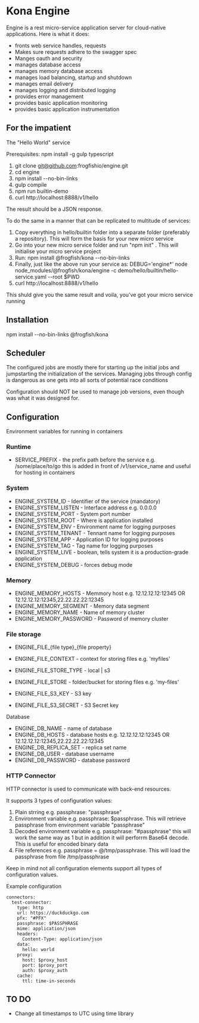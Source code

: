 # Kona Engine

Engine is a rest micro-service application server for cloud-native applications. Here is what it does:

- fronts web service handles, requests
- Makes sure requests adhere to the swagger spec
- Manges oauth and security
- manages database access
- manages memory database access
- manages load balancing, startup and shutdown
- manages email delivery
- manages logging and distributed logging
- provides error management
- provides basic application monitoring
- provides basic application instrumentation


## For the impatient

The "Hello World" service

Prerequisites: npm install -g gulp typescript

1. git clone git@github.com:frogfishio/engine.git
2. cd engine
3. npm install --no-bin-links
4. gulp compile
5. npm run builtin-demo
6. curl http://localhost:8888/v1/hello

The result should be a JSON response.

To do the same in a manner that can be replicated to multitude of services:

1. Copy everything in hello/builtin folder into a separate folder (preferably a repository). This will form the basis for your new micro service
2. Go into your new micro service folder and run "npm init" . This will initialise your micro service project
4. Run: npm install @frogfish/kona --no-bin-links
5. Finally, just like the above run your service as: DEBUG='engine\*' node node_modules/@frogfish/kona/engine -c demo/hello/builtin/hello-service.yaml --root \$PWD
6. curl http://localhost:8888/v1/hello

This shuld give you the same result and voila, you've got your micro service running

## Installation

npm install --no-bin-links @frogfish/kona

## Scheduler

The configured jobs are mostly there for starting up the initial jobs and jumpstarting
the initialization of the services. Managing jobs through config is dangerous as one
gets into all sorts of potential race conditions

Configuration should NOT be used to manage job versions, even though was what it was
designed for.

## Configuration

Environment variables for running in containers

### Runtime
- SERVICE_PREFIX - the prefix path before the service e.g. /some/place/to/go this is added
  in front of /v1/service_name and useful for hosting in containers

### System
- ENGINE_SYSTEM_ID - Identifier of the service (mandatory)
- ENGINE_SYSTEM_LISTEN - Interface address e.g. 0.0.0.0
- ENGINE_SYSTEM_PORT - System port number
- ENGINE_SYSTEM_ROOT - Where is application installed
- ENGINE_SYSTEM_ENV - Environment name for logging purposes
- ENGINE_SYSTEM_TENANT - Tennant name for logging purposes
- ENGINE_SYSTEM_APP - Application ID for logging purposes
- ENGINE_SYSTEM_TAG - Tag name for logging purposes
- ENGINE_SYSTEM_LIVE - boolean, tells system it is a production-grade application
- ENGINE_SYSTEM_DEBUG - forces debug mode

### Memory
- ENGINE_MEMORY_HOSTS - Memmory host e.g. 12.12.12.12:12345 OR 12.12.12.12:12345,22.22.22.22:12345
- ENGINE_MEMORY_SEGMENT - Memory data segment
- ENGINE_MEMORY_NAME - Name of memory cluster
- ENGINE_MEMORY_PASSWORD - Password of memory cluster

### File storage
- ENGINE_FILE_{file type}_{file property}

- ENGINE_FILE_CONTEXT - context for storing files e.g. 'myfiles'
- ENGINE_FILE_STORE_TYPE - local | s3
- ENGINE_FILE_STORE - folder/bucket for storing files e.g. 'my-files'
- ENGINE_FILE_S3_KEY - S3 key
- ENGINE_FILE_S3_SECRET - S3 Secret key

Database
- ENGINE_DB_NAME - name of database
- ENGINE_DB_HOSTS - database hosts e.g. 12.12.12.12:12345 OR 12.12.12.12:12345,22.22.22.22:12345
- ENGINE_DB_REPLICA_SET - replica set name
- ENGINE_DB_USER - database username
- ENGINE_DB_PASSWORD - database password

### HTTP Connector

HTTP connector is used to communicate with back-end resources.

It supports 3 types of configuration values:

1. Plain strring e.g. passphrase: "passphrase"
2. Environment variable e.g. passphrase: $passphrase. This will retrieve passphrase from environment variable "passphrase"
3. Decoded environment variable e.g. passphrase: "#passphrase" this will work the same way as 1 but in addition it will perforrm Base64 decode. This is useful for encoded binary data
4. File references e.g. passphrase = @/tmp/passphrase. This will load the passphrase from file /tmp/passphrase

Keep in mind not all configuration elements support all types of configuration values.

Example configuration
```
connectors:
  test-connector:
    type: http
    url: https://duckduckgo.com
    pfx: "#PFX"
    passphrase: $PASSPHRASE
    mime: application/json
    headers:
      Content-Type: application/json
    data:
      hello: world
    proxy:
      host: $proxy_host
      port: $proxy_port
      auth: $proxy_auth
    cache:
      ttl: time-in-seconds
```

## TO DO

- Change all timestamps to UTC using time library
